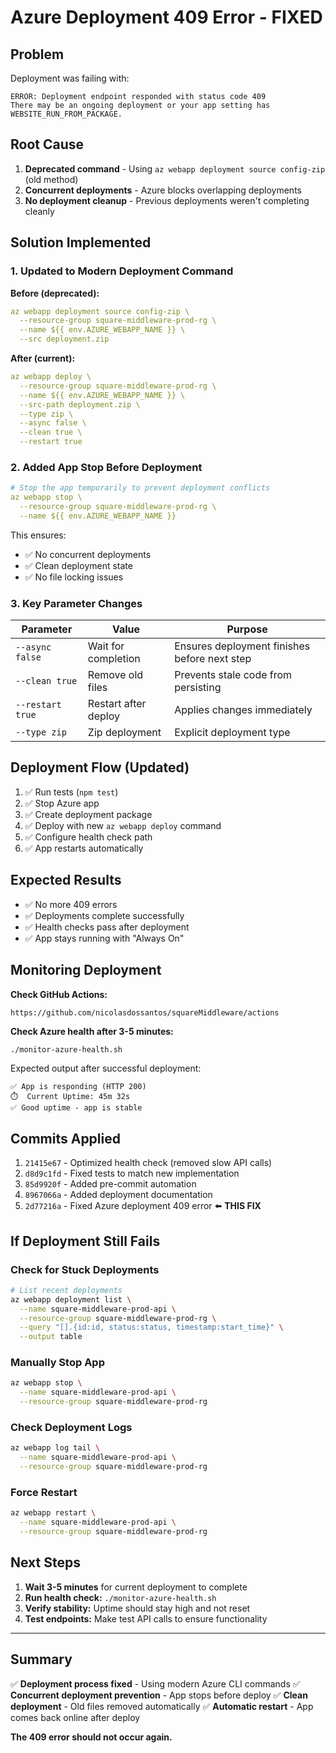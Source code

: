 # Azure Deployment 409 Error - FIXED

## Problem

Deployment was failing with:
```
ERROR: Deployment endpoint responded with status code 409
There may be an ongoing deployment or your app setting has WEBSITE_RUN_FROM_PACKAGE.
```

## Root Cause

1. **Deprecated command** - Using `az webapp deployment source config-zip` (old method)
2. **Concurrent deployments** - Azure blocks overlapping deployments
3. **No deployment cleanup** - Previous deployments weren't completing cleanly

## Solution Implemented

### 1. Updated to Modern Deployment Command

**Before (deprecated):**
```yaml
az webapp deployment source config-zip \
  --resource-group square-middleware-prod-rg \
  --name ${{ env.AZURE_WEBAPP_NAME }} \
  --src deployment.zip
```

**After (current):**
```yaml
az webapp deploy \
  --resource-group square-middleware-prod-rg \
  --name ${{ env.AZURE_WEBAPP_NAME }} \
  --src-path deployment.zip \
  --type zip \
  --async false \
  --clean true \
  --restart true
```

### 2. Added App Stop Before Deployment

```yaml
# Stop the app temporarily to prevent deployment conflicts
az webapp stop \
  --resource-group square-middleware-prod-rg \
  --name ${{ env.AZURE_WEBAPP_NAME }}
```

This ensures:
- ✅ No concurrent deployments
- ✅ Clean deployment state
- ✅ No file locking issues

### 3. Key Parameter Changes

| Parameter | Value | Purpose |
|-----------|-------|---------|
| `--async false` | Wait for completion | Ensures deployment finishes before next step |
| `--clean true` | Remove old files | Prevents stale code from persisting |
| `--restart true` | Restart after deploy | Applies changes immediately |
| `--type zip` | Zip deployment | Explicit deployment type |

## Deployment Flow (Updated)

1. ✅ Run tests (`npm test`)
2. ✅ Stop Azure app
3. ✅ Create deployment package
4. ✅ Deploy with new `az webapp deploy` command
5. ✅ Configure health check path
6. ✅ App restarts automatically

## Expected Results

- ✅ No more 409 errors
- ✅ Deployments complete successfully
- ✅ Health checks pass after deployment
- ✅ App stays running with "Always On"

## Monitoring Deployment

**Check GitHub Actions:**
```
https://github.com/nicolasdossantos/squareMiddleware/actions
```

**Check Azure health after 3-5 minutes:**
```bash
./monitor-azure-health.sh
```

Expected output after successful deployment:
```
✅ App is responding (HTTP 200)
⏱️  Current Uptime: 45m 32s
✅ Good uptime - app is stable
```

## Commits Applied

1. `21415e67` - Optimized health check (removed slow API calls)
2. `d8d9c1fd` - Fixed tests to match new implementation
3. `85d9920f` - Added pre-commit automation
4. `8967066a` - Added deployment documentation
5. `2d77216a` - Fixed Azure deployment 409 error ⬅️ **THIS FIX**

## If Deployment Still Fails

### Check for Stuck Deployments

```bash
# List recent deployments
az webapp deployment list \
  --name square-middleware-prod-api \
  --resource-group square-middleware-prod-rg \
  --query "[].{id:id, status:status, timestamp:start_time}" \
  --output table
```

### Manually Stop App

```bash
az webapp stop \
  --name square-middleware-prod-api \
  --resource-group square-middleware-prod-rg
```

### Check Deployment Logs

```bash
az webapp log tail \
  --name square-middleware-prod-api \
  --resource-group square-middleware-prod-rg
```

### Force Restart

```bash
az webapp restart \
  --name square-middleware-prod-api \
  --resource-group square-middleware-prod-rg
```

## Next Steps

1. **Wait 3-5 minutes** for current deployment to complete
2. **Run health check:** `./monitor-azure-health.sh`
3. **Verify stability:** Uptime should stay high and not reset
4. **Test endpoints:** Make test API calls to ensure functionality

---

## Summary

✅ **Deployment process fixed** - Using modern Azure CLI commands
✅ **Concurrent deployment prevention** - App stops before deploy
✅ **Clean deployment** - Old files removed automatically
✅ **Automatic restart** - App comes back online after deploy

**The 409 error should not occur again.**
